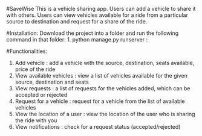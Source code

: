 #SaveWise
This is a vehicle sharing app.
Users can add a vehicle to share it with others.
Users can view vehicles available for a ride from a particular source to destination and request for a share of the ride.

#Installation:
  Download the project into a folder and run the following command in that folder:
    1. python manage.py runserver <your-ip-address>:<port-number>
    
#Functionalities:
1.  Add vehicle : add a vehicle with the source, destination, seats available, price of the ride
2.  View available vehicles : view a list of vehicles available for the given source, destination and seats
3.  View requests : a list of requests for the vehicles added, which can be accepted or rejected
4.  Request for a vehicle : request for a vehicle from the list of available vehicles
5.  View the location of a user : view the location of the user who is sharing the ride with you
6.  View notifications : check for a request status (accepted/rejected)
